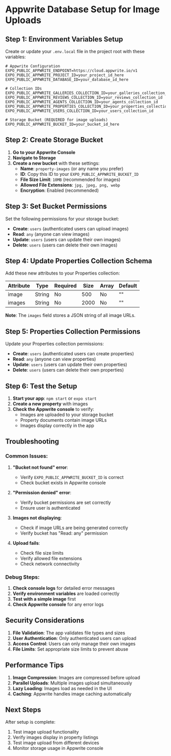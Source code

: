 # Appwrite Database Setup for Image Uploads

## Step 1: Environment Variables Setup

Create or update your `.env.local` file in the project root with these variables:

```env
# Appwrite Configuration
EXPO_PUBLIC_APPWRITE_ENDPOINT=https://cloud.appwrite.io/v1
EXPO_PUBLIC_APPWRITE_PROJECT_ID=your_project_id_here
EXPO_PUBLIC_APPWRITE_DATABASE_ID=your_database_id_here

# Collection IDs
EXPO_PUBLIC_APPWRITE_GALLERIES_COLLECTION_ID=your_galleries_collection_id
EXPO_PUBLIC_APPWRITE_REVIEWS_COLLECTION_ID=your_reviews_collection_id
EXPO_PUBLIC_APPWRITE_AGENTS_COLLECTION_ID=your_agents_collection_id
EXPO_PUBLIC_APPWRITE_PROPERTIES_COLLECTION_ID=your_properties_collection_id
EXPO_PUBLIC_APPWRITE_USERS_COLLECTION_ID=your_users_collection_id

# Storage Bucket (REQUIRED for image uploads)
EXPO_PUBLIC_APPWRITE_BUCKET_ID=your_bucket_id_here
```

## Step 2: Create Storage Bucket

1. **Go to your Appwrite Console**
2. **Navigate to Storage**
3. **Create a new bucket** with these settings:
   - **Name**: `property-images` (or any name you prefer)
   - **ID**: Copy this ID to your `EXPO_PUBLIC_APPWRITE_BUCKET_ID`
   - **File Size Limit**: `10MB` (recommended for images)
   - **Allowed File Extensions**: `jpg, jpeg, png, webp`
   - **Encryption**: Enabled (recommended)

## Step 3: Set Bucket Permissions

Set the following permissions for your storage bucket:

- **Create**: `users` (authenticated users can upload images)
- **Read**: `any` (anyone can view images)
- **Update**: `users` (users can update their own images)
- **Delete**: `users` (users can delete their own images)

## Step 4: Update Properties Collection Schema

Add these new attributes to your Properties collection:

| Attribute | Type | Required | Size | Array | Default |
|-----------|------|----------|------|-------|---------|
| image | String | No | 500 | No | "" |
| images | String | No | 2000 | No | "" |

**Note**: The `images` field stores a JSON string of all image URLs.

## Step 5: Properties Collection Permissions

Update your Properties collection permissions:

- **Create**: `users` (authenticated users can create properties)
- **Read**: `any` (anyone can view properties)
- **Update**: `users` (users can update their own properties)
- **Delete**: `users` (users can delete their own properties)

## Step 6: Test the Setup

1. **Start your app**: `npm start` or `expo start`
2. **Create a new property** with images
3. **Check the Appwrite console** to verify:
   - Images are uploaded to your storage bucket
   - Property documents contain image URLs
   - Images display correctly in the app

## Troubleshooting

### Common Issues:

1. **"Bucket not found" error**:
   - Verify `EXPO_PUBLIC_APPWRITE_BUCKET_ID` is correct
   - Check bucket exists in Appwrite console

2. **"Permission denied" error**:
   - Verify bucket permissions are set correctly
   - Ensure user is authenticated

3. **Images not displaying**:
   - Check if image URLs are being generated correctly
   - Verify bucket has "Read: any" permission

4. **Upload fails**:
   - Check file size limits
   - Verify allowed file extensions
   - Check network connectivity

### Debug Steps:

1. **Check console logs** for detailed error messages
2. **Verify environment variables** are loaded correctly
3. **Test with a simple image** first
4. **Check Appwrite console** for any error logs

## Security Considerations

1. **File Validation**: The app validates file types and sizes
2. **User Authentication**: Only authenticated users can upload
3. **Access Control**: Users can only manage their own images
4. **File Limits**: Set appropriate size limits to prevent abuse

## Performance Tips

1. **Image Compression**: Images are compressed before upload
2. **Parallel Uploads**: Multiple images upload simultaneously
3. **Lazy Loading**: Images load as needed in the UI
4. **Caching**: Appwrite handles image caching automatically

## Next Steps

After setup is complete:
1. Test image upload functionality
2. Verify images display in property listings
3. Test image upload from different devices
4. Monitor storage usage in Appwrite console
